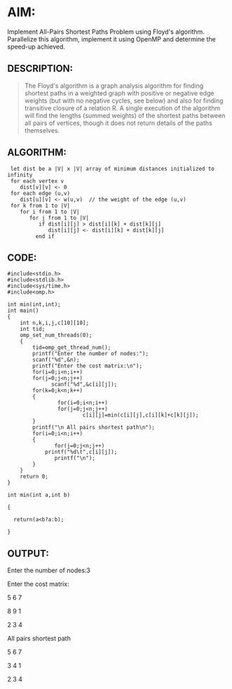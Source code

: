 # AIM: 
Implement All-Pairs Shortest Paths Problem using Floyd's algorithm. 
Parallelize this algorithm, implement it using OpenMP and determine the 
speed-up achieved.

## DESCRIPTION:
>The Floyd's algorithm is a graph analysis algorithm for finding shortest paths in a weighted graph with positive or negative edge weights (but with no negative cycles, see below) and also for finding transitive closure of a relation R. A single execution of the algorithm will find the lengths (summed weights) of the shortest paths between all pairs of vertices, though it does not return details of the paths themselves.

## ALGORITHM:
	 let dist be a |V| x |V| array of minimum distances initialized to infinity
	 for each vertex v
	    dist[v][v] <- 0
	 for each edge (u,v)
	    dist[u][v] <- w(u,v)  // the weight of the edge (u,v)
	 for k from 1 to |V|
	    for i from 1 to |V|
	       for j from 1 to |V|
	          if dist[i][j] > dist[i][k] + dist[k][j] 
	             dist[i][j] <- dist[i][k] + dist[k][j]
	         end if



## CODE:
	#include<stdio.h> 
	#include<stdlib.h> 
	#include<sys/time.h> 
	#include<omp.h>

	int min(int,int); 
	int main() 
	{ 
		int n,k,i,j,c[10][10]; 
		int tid; 
		omp_set_num_threads(0); 
		{ 
			tid=omp_get_thread_num(); 
			printf("Enter the number of nodes:"); 
			scanf("%d",&n); 
			printf("Enter the cost matrix:\n"); 
			for(i=0;i<n;i++) 
			for(j=0;j<n;j++) 
			      scanf("%d",&c[i][j]); 
			for(k=0;k<n;k++) 
			{
	    			for(i=0;i<n;i++) 
				   	for(j=0;j<n;j++) 
			       			c[i][j]=min(c[i][j],c[i][k]+c[k][j]); 
			} 
			printf("\n All pairs shortest path\n"); 
			for(i=0;i<n;i++) 
			{
			       for(j=0;j<n;j++) 
				printf("%d\t",c[i][j]); 
		 	       printf("\n"); 
			} 
		} 
		return 0; 
	} 

	int min(int a,int b)
	 
	{ 

	  return(a<b?a:b); 

	}


## OUTPUT:
Enter the number of nodes:3 

Enter the cost matrix: 

5 6 7 

8 9 1 

2 3 4 

 All pairs shortest path 

5	6	7

3	4	1

2	3	4
